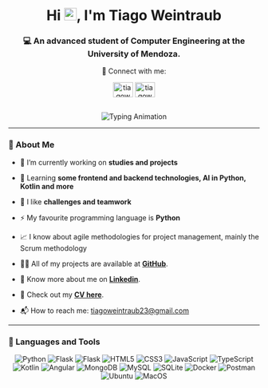 
<h1 align="center"> Hi <img src="https://media.giphy.com/media/hvRJCLFzcasrR4ia7z/giphy.gif" width="25px">, I'm Tiago Weintraub</h1>
<h3 align="center">💻 An advanced student of Computer Engineering at the University of Mendoza.</h3>

<div align='center' style="margin-bottom: 30px;">
  <p align="center">📲 Connect with me:</p>
  <p align="center">
    <a href="https://linkedin.com/in/tiagoweintraub" target="blank"><img align="center" src="https://raw.githubusercontent.com/rahuldkjain/github-profile-readme-generator/master/src/images/icons/Social/linked-in-alt.svg" alt="tiagoweintraub" height="30" width="40" /></a>
    <a href="https://instagram.com/tiagoweintraub" target="blank"><img align="center" src="https://raw.githubusercontent.com/rahuldkjain/github-profile-readme-generator/master/src/images/icons/Social/instagram.svg" alt="tiagoweintraub" height="30" width="40" /></a>
  </p>
</div>

<p align="center">
  <img src="https://readme-typing-svg.demolab.com?font=Cascadia+Code&pause=1000&color=F77F0C&vCenter=true&width=650&lines=Passionate+about+development+and+contiunuous+learning;Powered+by+data+and+teamwork;Crafting+solutions+through+code" alt="Typing Animation" />
</p>

---

### 🌟 About Me

- 📘 I’m currently working on **studies and projects**

- 🔋 Learning **some frontend and backend technologies, AI in Python, Kotlin and more**

- 🤝 I like **challenges and teamwork**

- ⚡ My favourite programming language is **Python**

- 📈 I know about agile methodologies for project management, mainly the Scrum methodology

- 👨‍💻 All of my projects are available at **[GitHub](https://github.com/TiagoWeintraub)**.

- 💬 Know more about me on **[Linkedin](https://www.linkedin.com/in/tiago-weintraub-971b77215/)**.

- 📄 Check out my **[CV here](https://drive.google.com/file/d/1IgEknowsJE5k4zEOz0PEa9VesQRbteDp/view?usp=sharing)**.

- 📬 How to reach me: tiagoweintraub23@gmail.com

---

### 🚀 Languages and Tools
<div align="center">
  <p align="center">
  <img src="https://img.shields.io/badge/python-3670A0?style=for-the-badge&logo=python&logoColor=yellow" alt="Python">
  <img src="https://img.shields.io/badge/Flask-000000?style=for-the-badge&logo=flask&logoColor=white" alt="Flask">
  <img src="https://img.shields.io/badge/django-%23092E20.svg?style=for-the-badge&logo=django&logoColor=white" alt="Flask">
   <img src="https://img.shields.io/badge/HTML5-E34F26?style=for-the-badge&logo=html5&logoColor=white" alt="HTML5">
   <img src="https://img.shields.io/badge/CSS3-1572B6?style=for-the-badge&logo=css3&logoColor=white" alt="CSS3">
   <img src="https://img.shields.io/badge/JavaScript-F7DF1E?style=for-the-badge&logo=javascript&logoColor=black" alt="JavaScript">
   <img src="https://img.shields.io/badge/TypeScript-007ACC?style=for-the-badge&logo=typescript&logoColor=white" alt="TypeScript">
   <img src="https://img.shields.io/badge/kotlin-%237F52FF.svg?style=for-the-badge&logo=kotlin&logoColor=white" alt="Kotlin">
   <img src="https://img.shields.io/badge/Angular-DD0031?style=for-the-badge&logo=angular&logoColor=white" alt="Angular">
   <img src="https://img.shields.io/badge/MongoDB-47A248?style=for-the-badge&logo=mongodb&logoColor=white" alt="MongoDB">
   <img src="https://img.shields.io/badge/MySQL-4479A1?style=for-the-badge&logo=mysql&logoColor=white" alt="MySQL">
   <img src="https://img.shields.io/badge/SQLite-003B57?style=for-the-badge&logo=sqlite&logoColor=white" alt="SQLite">
   <img src="https://img.shields.io/badge/Docker-2496ED?style=for-the-badge&logo=docker&logoColor=white" alt="Docker">
   <img src="https://img.shields.io/badge/Postman-FF6C37?style=for-the-badge&logo=postman&logoColor=white" alt="Postman">
   <img src="https://img.shields.io/badge/Ubuntu-E95420?style=for-the-badge&logo=ubuntu&logoColor=white" alt="Ubuntu">
   <img src="https://img.shields.io/badge/mac%20os-000000?style=for-the-badge&logo=macos&logoColor=F0F0F0" alt="MacOS">
</p>
</div>
